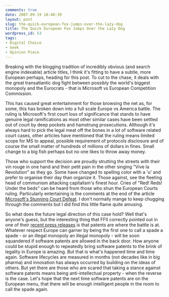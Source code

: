 ```yaml
---
comments: true
date: 2007-09-19 18:48:39
layout: post
slug: the-quick-european-fox-jumps-over-the-lazy-dog
title: The Quick European Fox Jumps Over the Lazy Dog
wordpress_id: 53
tags:
- Digital Choice
- Geek
- Opinion Piece
---
```


Breaking with the blogging tradition of incredibly obvious (and search engine indexable) article titles, I think it's fitting to have a subtle, more European perhaps, heading for this post. To cut to the chase, it deals with the great transatlantic dog fight between possibly the world's biggest monopoly and the Eurocrats - that is Microsoft vs  European Competition Commission.

This has caused great entertainment for those browsing the net as, for some, this has broken down into a full scale Europe vs America battle. The ruling is Microsoft's first court loss of significance that stands to have genuine legal ramifications as most other similar cases have been settled out of court by deep pockets and hamstrung prosecutions. Although it's always hard to pick the legal meat off the bones in a lot of software related court cases, other articles have mentioned that the ruling means limited scope for MS to appeal, possible requirement of protocols disclosure and of course the small matter of hundreds of millions of dollars in fines. Small change to a big fish perhaps but no one likes to throw away money.

Those who support the decision are proudly strutting the streets with their vin rouge in one hand and their petit pain in the other singing "Vive la Revolution" as they go. Some have changed to spelling color with a 'u' and prefer to organise their day than organize it. Those against, see the fleeting head of communism attacking capitalism's finest hour. Cries of "Red! Reds! Under the beds" can be heard from those who shun the European Courts ruling. Particularly entertaining is the comments at the end of the article [Microsoft's Stunning Court Defeat](http://www.microsoft-watch.com/content/corporate/microsofts_stunning_court_defeat.html). I don't normally mange to keep chugging through the comments but I did find this little flame quite amusing.

So what does the future legal direction of this case hold? Well that's anyone's guess, but the interesting thing that FFII correctly pointed out in one of their [recent press releases](http://press.ffii.org/Press_releases/Microsoft_will_trump_EU_competition_ruling_with_patents) is that patents are where the battle is at. Whatever respect Europe can garner by being the first one to call a spade a spade - or an illegal monopoly an illegal monopoly - will be soon squandered if software patents are allowed in the back door. How anyone could be stupid enough to repeatedly bring software patents to the brink of legality in Europe is amazing. But that is what's happened time and time again. Software lifecycles are measured in months (not decades like in big pharma) and innovation has always occurred by building on the ideas of others. But yet there are those who are scared that taking a stance against software patents means being anti-intellectual property - when the reverse is the case. Let's hope that the next time software patents are on the European menu, that there will be enough intelligent people in the room to call the spade again.